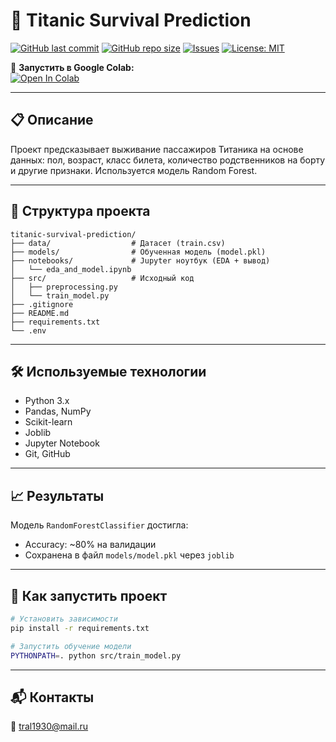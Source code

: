 # 🚢 Titanic Survival Prediction 

[![GitHub last commit](https://img.shields.io/github/last-commit/fershtadt/titanic-survival-prediction)](https://github.com/fershtadt/titanic-survival-prediction)
[![GitHub repo size](https://img.shields.io/github/repo-size/fershtadt/titanic-survival-prediction)](https://github.com/fershtadt/titanic-survival-prediction)
[![Issues](https://img.shields.io/github/issues/fershtadt/titanic-survival-prediction)](https://github.com/fershtadt/titanic-survival-prediction/issues)
[![License: MIT](https://img.shields.io/github/license/fershtadt/titanic-survival-prediction)](https://github.com/fershtadt/titanic-survival-prediction/blob/main/LICENSE)

🔗 **Запустить в Google Colab:**  
[![Open In Colab](https://colab.research.google.com/assets/colab-badge.svg)](https://colab.research.google.com/github/fershtadt/titanic-survival-prediction/blob/main/notebooks/eda_and_model.ipynb)

---

## 📋 Описание

Проект предсказывает выживание пассажиров Титаника на основе данных: пол, возраст, класс билета, количество родственников на борту и другие признаки. Используется модель Random Forest.

---

## 📂 Структура проекта

```
titanic-survival-prediction/
├── data/                  # Датасет (train.csv)
├── models/                # Обученная модель (model.pkl)
├── notebooks/             # Jupyter ноутбук (EDA + вывод)
│   └── eda_and_model.ipynb
├── src/                   # Исходный код
│   ├── preprocessing.py
│   └── train_model.py
├── .gitignore
├── README.md
├── requirements.txt
└── .env
```

---

## 🛠 Используемые технологии

- Python 3.x
- Pandas, NumPy
- Scikit-learn
- Joblib
- Jupyter Notebook
- Git, GitHub

---

## 📈 Результаты

Модель `RandomForestClassifier` достигла:
- Accuracy: ~80% на валидации
- Сохранена в файл `models/model.pkl` через `joblib`

---

## 🚀 Как запустить проект

```bash
# Установить зависимости
pip install -r requirements.txt

# Запустить обучение модели
PYTHONPATH=. python src/train_model.py
```

---

## 📬 Контакты

📧 tral1930@mail.ru